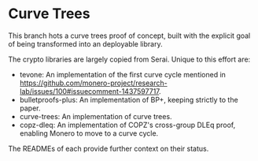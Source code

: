 # Curve Trees

This branch hots a curve trees proof of concept, built with the explicit goal
of being transformed into an deployable library.

The crypto libraries are largely copied from Serai. Unique to this effort are:

- tevone: An implementation of the first curve cycle mentioned in
  https://github.com/monero-project/research-lab/issues/100#issuecomment-1437597717.
- bulletproofs-plus: An implementation of BP+, keeping strictly to the paper.
- curve-trees: An implementation of curve trees.
- copz-dleq: An implementation of COPZ's cross-group DLEq proof, enabling Monero
  to move to a curve cycle.

The READMEs of each provide further context on their status.
